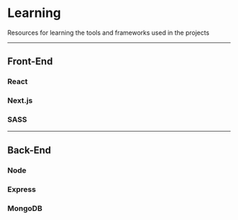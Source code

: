 # Learning
Resources for learning the tools and frameworks used in the projects

---
## Front-End
### React
### Next.js
### SASS
---
## Back-End
### Node
### Express
### MongoDB
